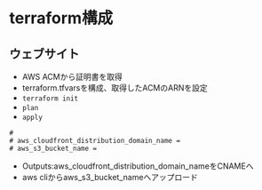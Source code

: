 # terraform構成

## ウェブサイト

- AWS ACMから証明書を取得
- terraform.tfvarsを構成、取得したACMのARNを設定
- `terraform init`
- `plan`
- `apply`

```shell
#
# aws_cloudfront_distribution_domain_name =
# aws_s3_bucket_name =
```

- Outputs:aws_cloudfront_distribution_domain_nameをCNAMEへ
- aws cliからaws_s3_bucket_nameへアップロード
